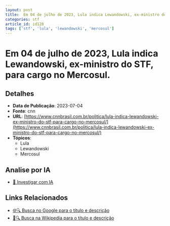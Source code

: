 ```yaml
---
layout: post
title:  Em 04 de julho de 2023, Lula indica Lewandowski, ex-ministro do STF, para cargo no Mercosul.
categories: stf
article_id: id128
tags: ['stf', 'lula', 'lewandowski', 'mercosul']
---
```


# Em 04 de julho de 2023, Lula indica Lewandowski, ex-ministro do STF, para cargo no Mercosul.

## Detalhes
- **Data de Publicação**: 2023-07-04
- **Fonte**: cnn
- **URL**: [https://www.cnnbrasil.com.br/politica/lula-indica-lewandowski-ex-ministro-do-stf-para-cargo-no-mercosul/](https://www.cnnbrasil.com.br/politica/lula-indica-lewandowski-ex-ministro-do-stf-para-cargo-no-mercosul/)
- **Tópicos**:
  - Lula
  - Lewandowski
  - Mercosul

## Analise por IA
- [🤖 Investigar com IA](https://www.perplexity.ai/search?q=%22not%C3%ADcia%20artigo%20Brasil%22%20Em%2004%20de%20julho%20de%202023%2C%20Lula%20indica%20Lewandowski%2C%20ex-ministro%20do%20STF%2C%20para%20cargo%20no%20Mercosul.%20cnn%202023-07-04)

## Links Relacionados
- [🌐🔍 Busca no Google para o título e descrição](https://www.google.com/search?q=%22not%C3%ADcia%20artigo%20Brasil%22%20Em%2004%20de%20julho%20de%202023%2C%20Lula%20indica%20Lewandowski%2C%20ex-ministro%20do%20STF%2C%20para%20cargo%20no%20Mercosul.%20cnn%202023-07-04)
- [📖🔍 Busca na Wikipedia para o título e descrição](https://pt.wikipedia.org/w/index.php?search=%22not%C3%ADcia%20artigo%20Brasil%22%20Em%2004%20de%20julho%20de%202023%2C%20Lula%20indica%20Lewandowski%2C%20ex-ministro%20do%20STF%2C%20para%20cargo%20no%20Mercosul.%20cnn%202023-07-04)

